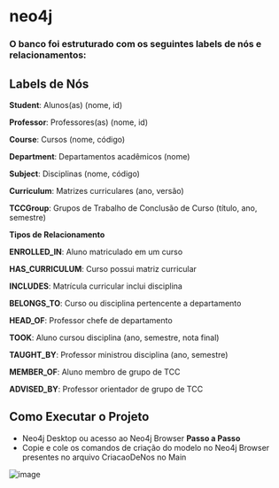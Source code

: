 # neo4j

### O banco foi estruturado com os seguintes labels de nós e relacionamentos:

## Labels de Nós

**Student**: Alunos(as) (nome, id)

**Professor**: Professores(as) (nome, id)

**Course**: Cursos (nome, código)

**Department**: Departamentos acadêmicos (nome)

**Subject**: Disciplinas (nome, código)

**Curriculum**: Matrizes curriculares (ano, versão)

**TCCGroup**: Grupos de Trabalho de Conclusão de Curso (título, ano, semestre)

**Tipos de Relacionamento**

**ENROLLED_IN**: Aluno matriculado em um curso

**HAS_CURRICULUM**: Curso possui matriz curricular

**INCLUDES**: Matrícula curricular inclui disciplina

**BELONGS_TO**: Curso ou disciplina pertencente a departamento

**HEAD_OF**: Professor chefe de departamento

**TOOK**: Aluno cursou disciplina (ano, semestre, nota final)

**TAUGHT_BY**: Professor ministrou disciplina (ano, semestre)

**MEMBER_OF**: Aluno membro de grupo de TCC

**ADVISED_BY**: Professor orientador de grupo de TCC

## Como Executar o Projeto
- Neo4j Desktop ou acesso ao Neo4j Browser
**Passo a Passo**
- Copie e cole os comandos de criação do modelo no Neo4j Browser presentes no arquivo CriacaoDeNos no Main

![image](https://github.com/user-attachments/assets/493398e4-3aad-4ee5-8280-7e880d88f72f)

